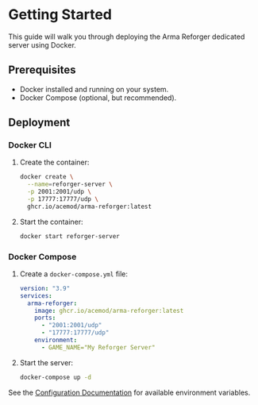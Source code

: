 # Getting Started

This guide will walk you through deploying the Arma Reforger dedicated server using Docker.

## Prerequisites

- Docker installed and running on your system.
- Docker Compose (optional, but recommended).

## Deployment

### Docker CLI

1. Create the container:

    ```bash
    docker create \
      --name=reforger-server \
      -p 2001:2001/udp \
      -p 17777:17777/udp \
      ghcr.io/acemod/arma-reforger:latest
    ```

2. Start the container:

    ```bash
    docker start reforger-server
    ```

### Docker Compose

1. Create a `docker-compose.yml` file:

    ```yaml
    version: "3.9"
    services:
      arma-reforger:
        image: ghcr.io/acemod/arma-reforger:latest
        ports:
          - "2001:2001/udp"
          - "17777:17777/udp"
        environment:
          - GAME_NAME="My Reforger Server"
    ```

2. Start the server:

    ```bash
    docker-compose up -d
    ```

See the [Configuration Documentation](../configuration-guide/index.md) for available environment variables.
